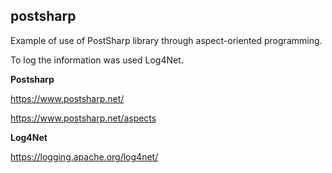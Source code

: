 postsharp
---------

Example of use of PostSharp library through aspect-oriented programming.

To log the information was used Log4Net.

**Postsharp**

https://www.postsharp.net/

https://www.postsharp.net/aspects

**Log4Net**

https://logging.apache.org/log4net/
